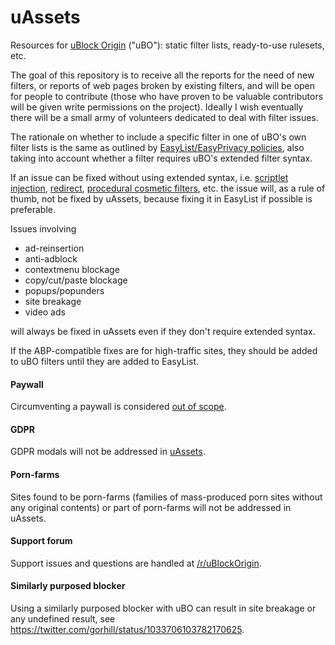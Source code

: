 # uAssets
Resources for [uBlock Origin](https://github.com/gorhill/uBlock) ("uBO"): static filter lists, ready-to-use rulesets, etc.

The goal of this repository is to receive all the reports for the need of new filters, or reports of web pages broken by existing filters, and will be open for people to contribute (those who have proven to be valuable contributors will be given write permissions on the project). Ideally I wish eventually there will be a small army of volunteers dedicated to deal with filter issues.

The rationale on whether to include a specific filter in one of uBO's own filter lists is the same as outlined by [EasyList/EasyPrivacy policies](https://easylist.to/pages/policy.html), also taking into account whether a filter requires uBO's extended filter syntax.

If an issue can be fixed without using extended syntax, i.e. [scriptlet injection](https://github.com/gorhill/uBlock/wiki/Static-filter-syntax#scriptlet-injection), [redirect](https://github.com/gorhill/uBlock/wiki/Static-filter-syntax#redirect), [procedural cosmetic filters](https://github.com/gorhill/uBlock/wiki/Static-filter-syntax#procedural-cosmetic-filters), etc. the issue will, as a rule of thumb, not be fixed by uAssets, because fixing it in EasyList if possible is preferable.

Issues involving

- ad-reinsertion
- anti-adblock
- contextmenu blockage
- copy/cut/paste blockage 
- popups/popunders
- site breakage
- video ads

will always be fixed in uAssets even if they don't require extended syntax.


If the ABP-compatible fixes are for high-traffic sites, they should be added to uBO filters until they are added to EasyList.

#### Paywall
Circumventing a paywall is considered [out of scope](https://github.com/uBlockOrigin/uAssets/issues/2317#issuecomment-392009540). 



#### GDPR
GDPR modals will not be addressed in [uAssets](https://github.com/uBlockOrigin/uAssets/issues/4123#issuecomment-439232886). 



#### Porn-farms
Sites found to be porn-farms (families of mass-produced porn sites without any original contents) or part of porn-farms will not be addressed in uAssets.



#### Support forum
Support issues and questions are handled at [/r/uBlockOrigin](https://old.reddit.com/r/uBlockOrigin/).



#### Similarly purposed blocker
Using a similarly purposed blocker with uBO can result in site breakage or any undefined result, see https://twitter.com/gorhill/status/1033706103782170625.
